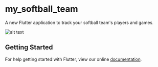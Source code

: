 # my_softball_team

A new Flutter application to track your softball team&#x27;s players and games.

![alt text](https://imgur.com/gallery/ouwErYy)

## Getting Started

For help getting started with Flutter, view our online
[documentation](https://flutter.io/).
